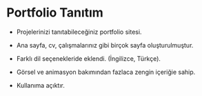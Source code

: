 # Portfolio Tanıtım
- Projelerinizi tanıtabileceğiniz portfolio sitesi.
- Ana sayfa, cv, çalışmalarınız gibi birçok sayfa oluşturulmuştur.
- Farklı dil seçenekleride eklendi. (İngilizce, Türkçe).
- Görsel ve animasyon  bakımından fazlaca zengin içeriğie sahip.


- Kullanıma açıktır.
